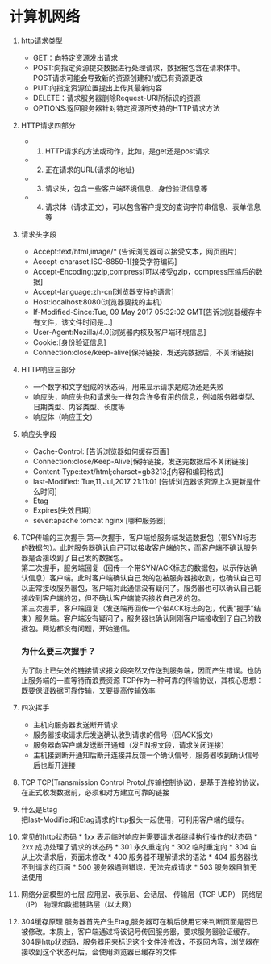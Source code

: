 # 计算机网络
1.  http请求类型
    *  GET：向特定资源发出请求
    *  POST:向指定资源提交数据进行处理请求，数据被包含在请求体中。POST请求可能会导致新的资源创建和/或已有资源更改
    *  PUT:向指定资源位置提出上传其最新内容
    *  DELETE：请求服务器删除Request-URI所标识的资源
    *  OPTIONS:返回服务器针对特定资源所支持的HTTP请求方法
2.  HTTP请求四部分
    * 1. HTTP请求的方法或动作，比如，是get还是post请求
    * 2. 正在请求的URL(请求的地址)
    * 3. 请求头，包含一些客户端环境信息、身份验证信息等
    * 4. 请求体（请求正文），可以包含客户提交的查询字符串信息、表单信息等

3.  请求头字段
    *  Accept:text/html,image/* (告诉浏览器可以接受文本，网页图片)
    *  Accept-charaset:ISO-8859-1[接受字符编码]
    *  Accept-Encoding:gzip,compress[可以接受gzip，compress压缩后的数据]
    *  Accept-language:zh-cn[浏览器支持的语言]
    *  Host:localhost:8080(浏览器要找的主机)
    *  If-Modified-Since:Tue, 09 May 2017 05:32:02 GMT[告诉浏览器缓存中有文件，该文件时间是...]
    *  User-Agent:Nozilla/4.0[浏览器内核及客户端环境信息]
    *  Cookie:[身份验证信息]
    *  Connection:close/keep-alive[保持链接，发送完数据后，不关闭链接]

4. HTTP响应三部分
    *  一个数字和文字组成的状态码，用来显示请求是成功还是失败
    *  响应头，响应头也和请求头一样包含许多有用的信息，例如服务器类型、日期类型、内容类型、长度等
    *  响应体（响应正文）

5. 响应头字段
    *  Cache-Control: [告诉浏览器如何缓存页面]
    *  Connection:close/Keep-Alive[保持链接，发送完数据后不关闭链接]
    *  Content-Type:text/html;charset=gb3213;[内容和编码格式]
    *  last-Modified: Tue,11,Jul,2017 21:11:01 [告诉浏览器该资源上次更新是什么时间]
    *  Etag
    *  Expires[失效日期]
    *  sever:apache tomcat nginx [哪种服务器]
6. TCP传输的三次握手
    第一次握手，客户端给服务端发送数据包（带SYN标志的数据包）。此时服务器确认自己可以接收客户端的包，而客户端不确认服务器是否接收到了自己发的数据包。
    <br/>
    第二次握手，服务端回复（回传一个带SYN/ACK标志的数据包，以示传达确认信息）客户端。此时客户端确认自己发的包被服务器接收到，也确认自己可以正常接收服务器包，客户端对此通信没有疑问了。服务器也可以确认自己能接收到客户端的包，但不确认客户端能否接收自己发的包。
    <br/>
    第三次握手，客户端回复（发送端再回传一个带ACK标志的包，代表“握手”结束）服务端。客户端没有疑问了，服务器也确认刚刚客户端接收到了自己的数据包。两边都没有问题，开始通信。

    ### 为什么要三次握手？
    为了防止已失效的链接请求报文段突然又传送到服务端，因而产生错误。也防止服务端的一直等待而浪费资源
    TCP作为一种可靠的传输协议，其核心思想：既要保证数据可靠传输，又要提高传输效率

7. 四次挥手

    * 主机向服务器发送断开请求
    * 服务器接收请求后发送确认收到请求的信号（回ACK报文）
    * 服务器向客户端发送断开通知（发FIN报文段，请求关闭连接）
    * 主机接到断开通知后断开连接并反馈一个确认信号，服务器收到确认信号后也断开连接

8. TCP
    TCP(Transmission Control Protol,传输控制协议)，是基于连接的协议，在正式收发数据前，必须和对方建立可靠的链接

9. 什么是Etag   
    把last-Modified和Etag请求的http报头一起使用，可利用客户端的缓存。

10.  常见的http状态码
    * 1xx  表示临时响应并需要请求者继续执行操作的状态码
    * 2xx  成功处理了请求的状态码
    * 301  永久重定向
    * 302  临时重定向
    * 304  自从上次请求后，页面未修改
    * 400  服务器不理解请求的语法
    * 404  服务器找不到请求的页面
    * 500  服务器遇到错误，无法完成请求
    * 503  服务器目前无法使用

11.  网络分层模型的七层
    应用层、表示层、会话层、
    传输层（TCP UDP）
    网络层 （IP）
    物理和数据链路层（以太网）

12.  304缓存原理
    服务器首先产生Etag,服务器可在稍后使用它来判断页面是否已被修改。本质上，客户端通过将该记号传回服务器，要求服务器验证缓存。
    304是http状态码，服务器用来标识这个文件没修改，不返回内容，浏览器在接收到这个状态码后，会使用浏览器已缓存的文件
